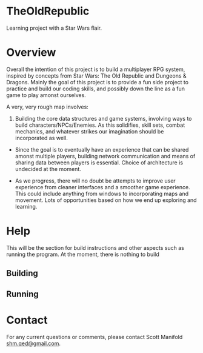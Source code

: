 # TheOldRepublic
Learning project with a Star Wars flair.

Overview
=============================
Overall the intention of this project is to build a multiplayer RPG system, inspired by concepts from Star Wars: The Old Republic and Dungeons & Dragons. Mainly the goal of this project is to provide a fun side project to practice and build our coding skills, and possibly down the line as a fun game to play amonst ourselves. 

A very, very rough map involves:

1. Building the core data structures and game systems, involving ways to build characters/NPCs/Enemies. As this solidifies, skill sets, combat mechanics, and whatever strikes our imagination should be incorporated as well.

* Since the goal is to eventually have an experience that can be shared amonst multiple players, building network communication and means of sharing data between players is essential. Choice of architecture is undecided at the moment.

* As we progress, there will no doubt be attempts to improve user experience from cleaner interfaces and a smoother game experience. This could include anything from windows to incorporating maps and movement. Lots of opportunities based on how we end up exploring and learning.


Help
===============================
This will be the section for build instructions and other aspects such as running the program. At the moment, there is nothing to build

Building
-------------------------------

Running
-------------------------------

Contact
===============================
For any current questions or comments, please contact Scott Manifold <shm.qed@gmail.com>. 
